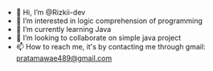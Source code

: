 - 👋 Hi, I’m @Rizkii-dev
- 👀 I’m interested in logic comprehension of programming
- 🌱 I’m currently learning Java
- 💞️ I’m looking to collaborate on simple java project
- 📫 How to reach me, it's by contacting me through gmail: pratamawae489@gmail.com

<!---
Rizkii-dev/Rizkii-dev is a ✨ special ✨ repository because its `README.md` (this file) appears on your GitHub profile.
You can click the Preview link to take a look at your changes.
--->
